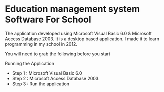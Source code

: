 # Education management system Software For School

The application developed using Microsoft Visual Basic 6.0 & Microsoft Access Database 2003. It is a desktop based application.
I made it to learn programming in my school in 2012.


You will need to grab the following before you start

Running the Application
- Step 1 : Microsoft Visual Basic 6.0
- Step 2 : Microsoft Access Database 2003.
- Step 3 : Run the application
